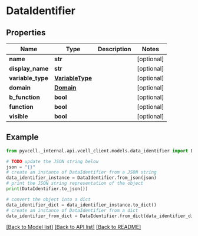 # DataIdentifier

## Properties

| Name              | Type                                | Description | Notes      |
| ----------------- | ----------------------------------- | ----------- | ---------- |
| **name**          | **str**                             |             | [optional] |
| **display_name**  | **str**                             |             | [optional] |
| **variable_type** | [**VariableType**](VariableType.md) |             | [optional] |
| **domain**        | [**Domain**](Domain.md)             |             | [optional] |
| **b_function**    | **bool**                            |             | [optional] |
| **function**      | **bool**                            |             | [optional] |
| **visible**       | **bool**                            |             | [optional] |

## Example

```python
from pyvcell._internal.api.vcell_client.models.data_identifier import DataIdentifier

# TODO update the JSON string below
json = "{}"
# create an instance of DataIdentifier from a JSON string
data_identifier_instance = DataIdentifier.from_json(json)
# print the JSON string representation of the object
print(DataIdentifier.to_json())

# convert the object into a dict
data_identifier_dict = data_identifier_instance.to_dict()
# create an instance of DataIdentifier from a dict
data_identifier_from_dict = DataIdentifier.from_dict(data_identifier_dict)
```

[[Back to Model list]](../README.md#documentation-for-models) [[Back to API list]](../README.md#documentation-for-api-endpoints) [[Back to README]](../README.md)
